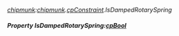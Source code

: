 _[chipmunk](../../modules/chipmunk/chipmunk-module.md):[chipmunk](../../modules/chipmunk/chipmunk-module.md).[cpConstraint](../../modules/chipmunk/chipmunk-cpconstraint.md).IsDampedRotarySpring_
##### Property IsDampedRotarySpring:[cpBool](../../modules/chipmunk/chipmunk-cpbool.md)
